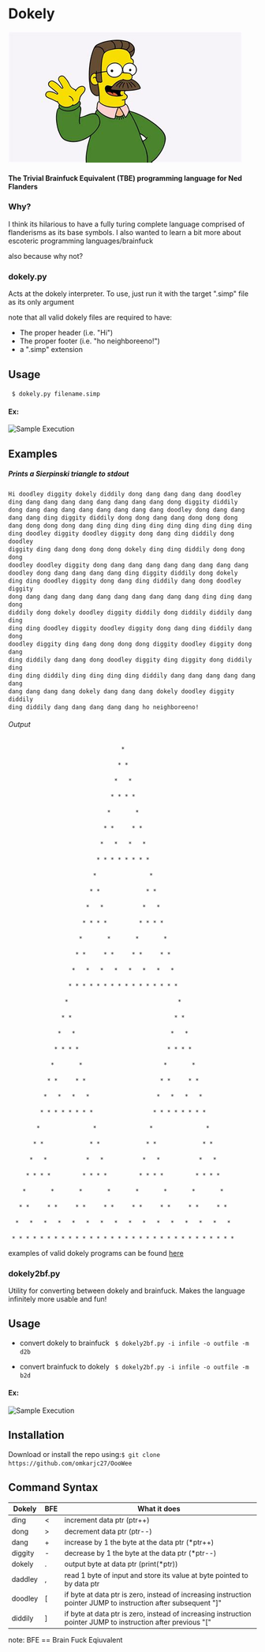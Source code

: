 # Dokely

![Flanders](flanders.png)
#### The Trivial Brainfuck Equivalent (TBE) programming language for Ned Flanders

### Why?
I think its hilarious to have a fully turing complete language comprised of flanderisms as its base symbols.
I also wanted to learn a bit more about escoteric programming languages/brainfuck

also because why not? 

### dokely.py
Acts at the dokely interpreter. To use, just run it with the target ".simp" file as its only argument

note that all valid dokely files are required to have:
- The proper header (i.e. "Hi")
- The proper footer (i.e. "ho neighboreeno!")
- a ".simp" extension

## Usage
``` $ dokely.py filename.simp```

#### Ex:

![Sample Execution](sample_execution.png)


## Examples

##### Prints a Sierpinski triangle to stdout
```
Hi doodley diggity dokely diddily dong dang dang dang dang doodley 
ding dang dang dang dang dang dang dang dang dong diggity diddily 
dong dang dang dang dang dang dang dang dang doodley dong dang dang
dang dang ding diggity diddily dong dong dang dang dong dong dong 
dang dong dong dong dang ding ding ding ding ding ding ding ding ding
ding doodley diggity doodley diggity dong dang ding diddily dong doodley
diggity ding dang dong dong dong dokely ding ding diddily dong dong dong 
doodley doodley diggity dong dang dang dang dang dang dang dang dang
doodley dong dang dang dang dang ding diggity diddily dong dokely
ding ding doodley diggity dong dang ding diddily dang dong doodley diggity 
dong dang dang dang dang dang dang dang dang dang dang ding ding dang dong 
diddily dong dokely doodley diggity diddily dong diddily diddily dang ding 
ding ding doodley diggity doodley diggity dong dang ding diddily dang dong 
doodley diggity ding dang dong dong dong diggity doodley diggity dong dang 
ding diddily dang dang dong doodley diggity ding diggity dong diddily ding 
ding ding diddily ding ding ding ding diddily dang dang dang dang dang dang 
dang dang dang dang dokely dang dang dang dokely doodley diggity diddily 
ding diddily dang dang dang dang dang ho neighboreeno!    
```
###### Output
```
                                *    

                               * *    

                              *   *    

                             * * * *    

                            *       *    

                           * *     * *    

                          *   *   *   *    

                         * * * * * * * *    

                        *               *    

                       * *             * *    

                      *   *           *   *    

                     * * * *         * * * *    

                    *       *       *       *    

                   * *     * *     * *     * *    

                  *   *   *   *   *   *   *   *    

                 * * * * * * * * * * * * * * * *    

                *                               *    

               * *                             * *    

              *   *                           *   *    

             * * * *                         * * * *    

            *       *                       *       *    

           * *     * *                     * *     * *    

          *   *   *   *                   *   *   *   *    

         * * * * * * * *                 * * * * * * * *    

        *               *               *               *    

       * *             * *             * *             * *    

      *   *           *   *           *   *           *   *    

     * * * *         * * * *         * * * *         * * * *    

    *       *       *       *       *       *       *       *    

   * *     * *     * *     * *     * *     * *     * *     * *    

  *   *   *   *   *   *   *   *   *   *   *   *   *   *   *   *    

 * * * * * * * * * * * * * * * * * * * * * * * * * * * * * * * *    
```

examples of valid dokely programs can be found [here](https://github.com/saulpanders/dokely/examples)

### dokely2bf.py
Utility for converting between dokely and brainfuck. Makes the language infinitely more usable and fun!


## Usage
- convert dokely to brainfuck
``` $ dokely2bf.py -i infile -o outfile -m d2b```

- convert brainfuck to dokely
``` $ dokely2bf.py -i infile -o outfile -m b2d```

#### Ex:

![Sample Execution](sample_execution2.png)

## Installation
Download or install the repo using:```$ git clone https://github.com/omkarjc27/OooWee```

## Command Syntax
| Dokely 	| BFE	|	What it does																										|
| ---------	| ------|---------------------------------------------------------------------------------------------------------------------- |
|	ding	| 	<	|	increment data ptr (ptr++)																							|
|	dong	| 	>	|	decrement data ptr (ptr--)																							|
|	dang	|	+	|	increase by 1 the byte at the data ptr (*ptr++)																		|
|	diggity	|	-	|	decrease by 1 the byte at the data ptr (*ptr--)																		|
|	dokely 	| 	.	|	output byte at data ptr (print(*ptr))																				|
|	daddley	|	,	|	read 1 byte of input and store its value at byte pointed to by data ptr 											|
|	doodley	|	[	|	if byte at data ptr is zero, instead of increasing instruction pointer JUMP to instruction after subsequent "]"		|
|	diddily	|	]	|	if byte at data ptr is zero, instead of increasing instruction pointer JUMP to instruction after previous "["		|

note: BFE == Brain Fuck Eqiuvalent 